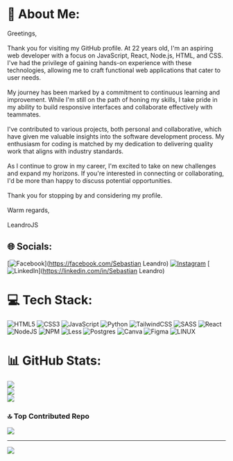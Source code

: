 # 💫 About Me:
Greetings,<br><br>Thank you for visiting my GitHub profile. At 22 years old, I'm an aspiring web developer with a focus on JavaScript, React, Node.js, HTML, and CSS. I've had the privilege of gaining hands-on experience with these technologies, allowing me to craft functional web applications that cater to user needs.<br><br>My journey has been marked by a commitment to continuous learning and improvement. While I'm still on the path of honing my skills, I take pride in my ability to build responsive interfaces and collaborate effectively with teammates.<br><br>I've contributed to various projects, both personal and collaborative, which have given me valuable insights into the software development process. My enthusiasm for coding is matched by my dedication to delivering quality work that aligns with industry standards.<br><br>As I continue to grow in my career, I'm excited to take on new challenges and expand my horizons. If you're interested in connecting or collaborating, I'd be more than happy to discuss potential opportunities.<br><br>Thank you for stopping by and considering my profile.<br><br>Warm regards,<br><br>LeandroJS


## 🌐 Socials:
[![Facebook](https://img.shields.io/badge/Facebook-%231877F2.svg?logo=Facebook&logoColor=white)](https://facebook.com/Sebastian Leandro) [![Instagram](https://img.shields.io/badge/Instagram-%23E4405F.svg?logo=Instagram&logoColor=white)](https://instagram.com/Sebasdsf) [![LinkedIn](https://img.shields.io/badge/LinkedIn-%230077B5.svg?logo=linkedin&logoColor=white)](https://linkedin.com/in/Sebastian Leandro) 

# 💻 Tech Stack:
![HTML5](https://img.shields.io/badge/html5-%23E34F26.svg?style=for-the-badge&logo=html5&logoColor=white) ![CSS3](https://img.shields.io/badge/css3-%231572B6.svg?style=for-the-badge&logo=css3&logoColor=white) ![JavaScript](https://img.shields.io/badge/javascript-%23323330.svg?style=for-the-badge&logo=javascript&logoColor=%23F7DF1E) ![Python](https://img.shields.io/badge/python-3670A0?style=for-the-badge&logo=python&logoColor=ffdd54) ![TailwindCSS](https://img.shields.io/badge/tailwindcss-%2338B2AC.svg?style=for-the-badge&logo=tailwind-css&logoColor=white) ![SASS](https://img.shields.io/badge/SASS-hotpink.svg?style=for-the-badge&logo=SASS&logoColor=white) ![React](https://img.shields.io/badge/react-%2320232a.svg?style=for-the-badge&logo=react&logoColor=%2361DAFB) ![NodeJS](https://img.shields.io/badge/node.js-6DA55F?style=for-the-badge&logo=node.js&logoColor=white) ![NPM](https://img.shields.io/badge/NPM-%23000000.svg?style=for-the-badge&logo=npm&logoColor=white) ![Less](https://img.shields.io/badge/less-2B4C80?style=for-the-badge&logo=less&logoColor=white) ![Postgres](https://img.shields.io/badge/postgres-%23316192.svg?style=for-the-badge&logo=postgresql&logoColor=white) ![Canva](https://img.shields.io/badge/Canva-%2300C4CC.svg?style=for-the-badge&logo=Canva&logoColor=white) 	![Figma](https://img.shields.io/badge/figma-%23F24E1E.svg?style=for-the-badge&logo=figma&logoColor=white) ![LINUX](https://img.shields.io/badge/Linux-FCC624?style=for-the-badge&logo=linux&logoColor=black)
# 📊 GitHub Stats:
![](https://github-readme-stats.vercel.app/api?username=SebasPyT&theme=radical&hide_border=false&include_all_commits=true&count_private=true)<br/>
![](https://github-readme-streak-stats.herokuapp.com/?user=SebasPyT&theme=radical&hide_border=false)<br/>
![](https://github-readme-stats.vercel.app/api/top-langs/?username=SebasPyT&theme=radical&hide_border=false&include_all_commits=true&count_private=true&layout=compact)

### 🔝 Top Contributed Repo
![](https://github-contributor-stats.vercel.app/api?username=SebasPyT&limit=5&theme=dark&combine_all_yearly_contributions=true)

---
[![](https://visitcount.itsvg.in/api?id=SebasPyT&icon=0&color=12)](https://visitcount.itsvg.in)

<!-- Proudly created with GPRM ( https://gprm.itsvg.in ) -->
